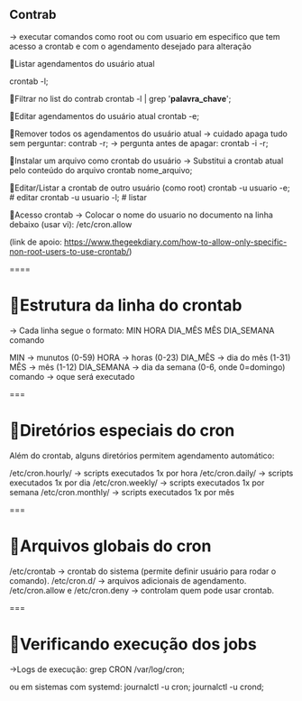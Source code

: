 ## Contrab
  -> executar comandos como root ou com usuario em especifico que tem acesso a crontab e com o agendamento desejado para alteração

🔹Listar agendamentos do usuário atual

crontab -l;

🔹Filtrar no list do contrab
crontab -l | grep '**palavra_chave**';

🔹Editar agendamentos do usuário atual
crontab -e;

🔹Remover todos os agendamentos do usuário atual
  -> cuidado apaga tudo sem perguntar:
contrab -r;
  -> pergunta antes de apagar:
crontab -i -r;

🔹Instalar um arquivo como crontab do usuário
  -> Substitui a crontab atual pelo conteúdo do arquivo
crontab nome_arquivo;

🔹Editar/Listar a crontab de outro usuário (como root)
crontab -u usuario -e;   # editar
crontab -u usuario -l;   # listar


🔹Acesso crontab 
  -> Colocar o nome do usuario no documento na linha debaixo (usar vi):
/etc/cron.allow

(link de apoio: https://www.thegeekdiary.com/how-to-allow-only-specific-non-root-users-to-use-crontab/)

====

# 🔹Estrutura da linha do crontab
  -> Cada linha segue o formato: MIN HORA DIA_MÊS MÊS DIA_SEMANA comando

MIN -> munutos (0-59)
HORA -> horas (0-23)
DIA_MÊS -> dia do mês (1-31)
MÊS -> mês (1-12)
DIA_SEMANA -> dia da semana (0-6, onde 0=domingo)
comando -> oque será executado

===

# 🔹Diretórios especiais do cron

Além do crontab, alguns diretórios permitem agendamento automático:

/etc/cron.hourly/ → scripts executados 1x por hora
/etc/cron.daily/ → scripts executados 1x por dia
/etc/cron.weekly/ → scripts executados 1x por semana
/etc/cron.monthly/ → scripts executados 1x por mês

===

# 🔹Arquivos globais do cron

/etc/crontab → crontab do sistema (permite definir usuário para rodar o comando).
/etc/cron.d/ → arquivos adicionais de agendamento.
/etc/cron.allow e /etc/cron.deny → controlam quem pode usar crontab.

===

# 🔹Verificando execução dos jobs
  ->Logs de execução:
grep CRON /var/log/cron;

ou em sistemas com systemd:
journalctl -u cron;
journalctl -u crond;
